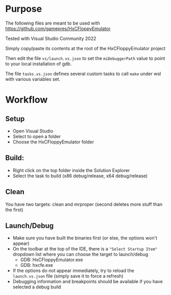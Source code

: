 # Purpose

The following files are meant to be used with https://github.com/gamepres/HxCFloppyEmulator

Tested with Visual Studio Community 2022

Simply copy/paste its contents at the root of the HxCFloppyEmulator project

Then edit the file `vs/launch.vs.json` to set the `miDebuggerPath` value to point to your local installation of gdb.

The file `tasks.vs.json` defines several custom tasks to call `make` under wsl with various variables set.

# Workflow

## Setup
* Open Visual Studio
* Select to open a folder
* Choose the HxCFloppyEmulator folder

## Build:
* Right click on the top folder inside the Solution Explorer
* Select the task to build (x86 debug/release, x64 debug/release)

## Clean
You have two targets: clean and mrproper (second deletes more stuff than the first)

## Launch/Debug
* Make sure you have built the binaries first (or else, the options won't appear)
* On the toolbar at the top of the IDE, there is a `"Select Startup Item"` dropdown list where you can choose the target to launch/debug
    * GDB: HxCFloppyEmulator.exe
    * GDB: hxcfe.exe
* If the options do not appear immediately, try to reload the `launch.vs.json` file (simply save it to force a refresh)
* Debugging information and breakpoints should be available if you have selected a debug build
